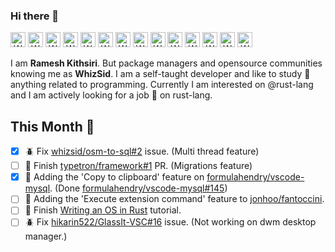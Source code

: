 ### Hi there 👋
<a align="center"><img width="24px" src="https://simpleicons.org/icons/rust.svg" alt="WhizSid: Rust" /> <img width="24px" src="https://simpleicons.org/icons/typescript.svg" alt="WhizSid: TypeScript" /> <img width="24px" src="https://simpleicons.org/icons/java.svg" alt="WhizSid: Java" /> <img width="24px" src="https://simpleicons.org/icons/kotlin.svg" alt="WhizSid: Kotlin" /> <img width="24px" src="https://simpleicons.org/icons/php.svg" alt="WhizSid: PHP" /> <img width="24px" src="https://simpleicons.org/icons/react.svg" alt="WhizSid: React" /> <img width="24px" src="https://simpleicons.org/icons/laravel.svg" alt="WhizSid: Laravel" /> <img width="24px" src="https://simpleicons.org/icons/spring.svg" alt="WhizSid: Spring" />  <img width="24px" src="https://simpleicons.org/icons/redux.svg" alt="WhizSid: Redux" /> <img width="24px" src="https://simpleicons.org/icons/electron.svg" alt="WhizSid: Electron" /> <img width="24px" src="https://simpleicons.org/icons/mysql.svg" alt="WhizSid: MySQL" /> <img width="24px" src="https://simpleicons.org/icons/travisci.svg" alt="WhizSid: Travis CI " /> <img width="24px" src="https://simpleicons.org/icons/android.svg" alt="WhizSid: Android " /> <img width="24px" src="https://simpleicons.org/icons/docker.svg" alt="WhizSid: Docker " />
</a>

I am **Ramesh Kithsiri**. But package managers and opensource communities knowing me as **WhizSid**. I am a self-taught developer and like to study :school: anything related to programming. Currently I am interested on @rust-lang and I am actively looking for a job :briefcase: on rust-lang.

## This Month :calendar:

- [x] :beetle: Fix [whizsid/osm-to-sql#2](https://github.com/whizsid/osm-to-sql/issues/2) issue. (Multi thread feature)
- [ ] :rocket: Finish [typetron/framework#1](https://github.com/typetron/framework/pull/1) PR. (Migrations feature)
- [x] :rocket: Adding the 'Copy to clipboard' feature on [formulahendry/vscode-mysql](https://github.com/formulahendry/vscode-mysql). (Done [formulahendry/vscode-mysql#145](https://github.com/formulahendry/vscode-mysql/pull/145))
- [ ] :rocket: Adding the 'Execute extension command' feature to [jonhoo/fantoccini](https://github.com/jonhoo/fantoccini).
- [ ] :blue_book: Finish [Writing an OS in Rust](https://os.phil-opp.com/) tutorial.
- [ ] :beetle: Fix [hikarin522/GlassIt-VSC#16](https://github.com/hikarin522/GlassIt-VSC/issues/16) issue. (Not working on dwm desktop manager.)
